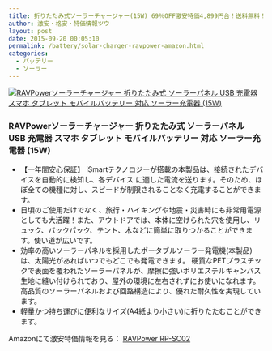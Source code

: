 ```yaml
---
title: 折りたたみ式ソーラーチャージャー(15W) 69％OFF激安特価4,899円台！送料無料！
author: 激安・格安・特価情報ツウ
layout: post
date: 2015-09-20 00:05:10
permalink: /battery/solar-charger-ravpower-amazon.html
categories:
  - バッテリー
  - ソーラー
---
```

<div class="img-bg2 img_L">
  <a href="//www.amazon.co.jp/exec/obidos/ASIN/B00U3KAJSA/tokkajohotsu-22/ref=nosim/" name="amanatulink" target="_blank"><img src="//ecx.images-amazon.com/images/I/417YDSy29GL._SL160_.jpg" alt="RAVPowerソーラーチャージャー 折りたたみ式 ソーラーパネル USB 充電器 スマホ タブレット モバイルバッテリー 対応 ソーラー充電器 (15W)" style="border: none;" /></a>
</div>

### RAVPowerソーラーチャージャー 折りたたみ式 ソーラーパネル USB 充電器 スマホ タブレット モバイルバッテリー 対応 ソーラー充電器 (15W)
<!--more-->

* 【一年間安心保証】 iSmartテクノロジーが搭載の本製品は、接続されたデバイスを自動的に検知し、各デバイス に適した電流を送ります。そのため、ほぼ全ての機種に対し、スピードが制限されることなく充電することができます。
* 日頃のご使用だけでなく、旅行・ハイキングや地震・災害時にも非常用電源としても大活躍！また、アウトドアでは、本体に空けられた穴を使用し、リュック、バックパック、テント、木などに簡単に取りつかることができます。使い道が広いです。
* 効率の高いソーラーパネルを採用したポータブルソーラー発電機(本製品)は、太陽光があればいつでもどこでも発電できます。
硬質なPETプラスチックで表面を覆われたソーラーパネルが、摩擦に強いポリエステルキャンバス生地に縫い付けられており、屋外の環境に左右されずにお使いになれます。高品質のソーラーパネルおよび回路構造により、優れた耐久性を実現しています。
* 軽量かつ持ち運びに便利なサイズ(A4紙より小さい)に折りたたむことができます。

Amazonにて激安特価情報を見る： <a href="//www.amazon.co.jp/exec/obidos/ASIN/B00U3KAJSA/tokkajohotsu-22/ref=nosim/" target="_blank"><span class="fs150p">RAVPower RP-SC02</span></a>
